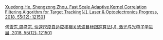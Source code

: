 [Xuedong He, Shengzong Zhou. Fast Scale Adaptive Kernel Correlation Filtering Algorithm for Target Tracking[J]. Laser & Optoelectronics Progress, 2018, 55(12): 121501](http://www.opticsjournal.net/Articles/Abstract?aid=OJ181216000069QnTqWs)

[何雪东,周盛宗. 快速尺度自适应核相关滤波目标跟踪算法[J]. 激光与光电子学进展, 2018, 55(12): 121501](http://kns.cnki.net/KCMS/detail/detail.aspx?dbcode=CJFQ&dbname=CJFDPREP&filename=JGDJ201812043&uid=WEEvREdxOWJmbC9oM1NjYkZCbDdrdXdSeHVVYnV0S2t0WlJzcW9xZ2k2ZkY=$R1yZ0H6jyaa0en3RxVUd8df-oHi7XMMDo7mtKT6mSmEvTuk11l2gFA!!&v=MTIxODk5bk5yWTlCWjRSOGVYMUx1eFlTN0RoMVQzcVRyV00xRnJDVVJMT2ZadVJyRnl6bFVyL05MeXJQWkxHNEg=)

